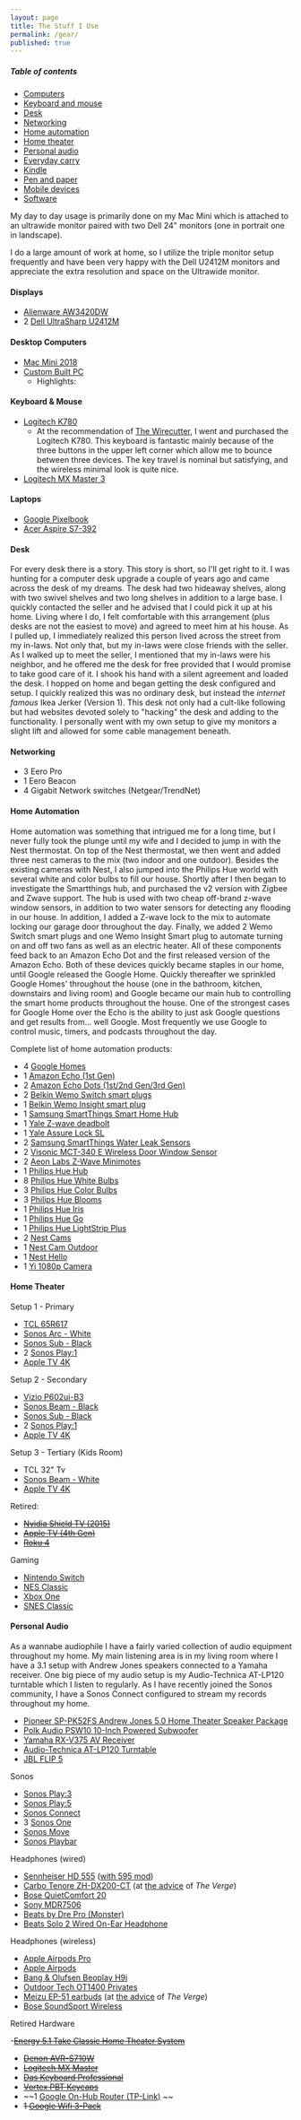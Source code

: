```yaml
---
layout: page
title: The Stuff I Use
permalink: /gear/
published: true
---
```

  <div class="toc">
    <h5>Table of contents</h5>
    <ul>
      <li><a href="#computers">Computers</a></li>
      <li><a href="#keyboard-mouse">Keyboard and mouse</a></li>
      <li><a href="#desk">Desk</a></li>
      <li><a href="#networking">Networking</a></li>
      <li><a href="#homeauto">Home automation</a></li>
      <li><a href="#tv">Home theater</a></li>
      <li><a href="#personalaudio">Personal audio</a></li>
      <li><a href="#edc">Everyday carry</a></li>
      <li><a href="#kindle">Kindle</a></li>
      <li><a href="#paper">Pen and paper</a></li>
      <li><a href="#mobile">Mobile devices</a></li>
      <li><a href="#software">Software</a></li>
    </ul>
  </div>


My day to day usage is primarily done on my Mac Mini which is attached to an ultrawide monitor paired with two Dell 24" monitors (one in portrait one in landscape).

I do a large amount of work at home, so I utilize the triple monitor setup frequently and have been very happy with the Dell U2412M monitors and appreciate the extra resolution and space on the Ultrawide monitor.

#### Displays
- [Alienware AW3420DW](https://www.dell.com/en-us/shop/new-alienware-34-curved-gaming-monitor-aw3420dw/apd/210-atzq/monitors-monitor-accessories)
- 2 [Dell UltraSharp U2412M](https://www.amazon.com/Dell-UltraSharp-24-Inch-LED-Lit-Monitor/dp/B005JN9310/ref=sr_1_1?s=electronics&ie=UTF8&qid=1508988397&sr=1-1&keywords=Dell+u2412M)

#### Desktop Computers
- [Mac Mini 2018](https://www.apple.com/mac-mini/)
- [Custom Built PC](https://pcpartpicker.com/user/chunsanger/saved/#view=YbCwrH)
  - Highlights:

#### Keyboard & Mouse
- [Logitech K780](https://www.amazon.com/Logitech-Multi-Device-Wireless-Keyboard-Computer/dp/B01LZTBKBG)
  -  At the recommendation of [The Wirecutter](https://thewirecutter.com/reviews/the-best-bluetooth-keyboard/), I went and purchased the Logitech K780. This keyboard is fantastic mainly because of the three buttons in the upper left corner which allow me to bounce between three devices. The key travel is nominal but satisfying, and the wireless minimal look is quite nice.
- [Logitech MX Master 3](https://www.logitech.com/en-us/product/mx-master-3)

#### Laptops
- [Google Pixelbook](https://store.google.com/us/product/google_pixelbook)
- [Acer Aspire S7-392](https://www.amazon.com/Acer-S7-392-9890-13-3-Inch-Touchscreen-Ultrabook/dp/B00D4AX780)

#### Desk  

For every desk there is a story. This story is short, so I'll get right to it. I was hunting for a computer desk upgrade a couple of years ago and came across the desk of my dreams. The desk had two hideaway shelves, along with two swivel shelves and two long shelves in addition to a large base. I quickly contacted the seller and he advised that I could pick it up at his home. Living where I do, I felt comfortable with this arrangement (plus desks are not the easiest to move) and agreed to meet him at his house. As I pulled up, I immediately realized this person lived across the street from my in-laws. Not only that, but my in-laws were close friends with the seller. As I walked up to meet the seller, I mentioned that my in-laws were his neighbor, and he offered me the desk for free provided that I would promise to take good care of it. I shook his hand with a silent agreement and loaded the desk. I hopped on home and began getting the desk configured and setup. I quickly realized this was no ordinary desk, but instead the _internet famous_ Ikea Jerker (Version 1). This desk not only had a cult-like following but had websites devoted solely to "hacking" the desk and adding to the functionality. I personally went with my own setup to give my monitors a slight lift and allowed for some cable management beneath.

#### Networking  
- 3 Eero Pro
- 1 Eero Beacon
- 4 Gigabit Network switches (Netgear/TrendNet)

<h4 id="homeauto">Home Automation</h4>
Home automation was something that intrigued me for a long time, but I never fully took the plunge until my wife and I decided to jump in with the Nest thermostat. On top of the Nest thermostat, we then went and added three nest cameras to the mix (two indoor and one outdoor). Besides the existing cameras with Nest, I also jumped into the Philips Hue world with several white and color bulbs to fill our house. Shortly after I then began to investigate the Smartthings hub, and purchased the v2 version with Zigbee and Zwave support. The hub is used with two cheap off-brand z-wave window sensors, in addition to two water sensors for detecting any flooding in our house. In addition, I added a Z-wave lock to the mix to automate locking our garage door throughout the day. Finally, we added 2 Wemo Switch smart plugs and one Wemo Insight Smart plug to automate turning on and off two fans as well as an electric heater.   All of these components feed back to an Amazon Echo Dot and the first released version of the Amazon Echo. Both of these devices quickly became staples in our home, until Google released the Google Home. Quickly thereafter we sprinkled Google Homes' throughout the house (one in the bathroom, kitchen, downstairs and living room) and Google became our main hub to controlling the smart home products throughout the house. One of the strongest cases for Google Home over the Echo is the ability to just ask Google questions and get results from... well Google. Most frequently we use Google to control music, timers, and podcasts throughout the day.

Complete list of home automation products:
- 4 [Google Homes](https://store.google.com/product/google_home)
- 1 [Amazon Echo (1st Gen)](https://www.amazon.com/dp/B06XCM9LJ4/ref=fs_ods_fs_ha_drhttps://www.amazon.com/dp/B06XCM9LJ4/ref=fs_ods_fs_ha_dr)
- 2 [Amazon Echo Dots (1st/2nd Gen/3rd Gen)](https://www.amazon.com/Amazon-Echo-Dot-Portable-Bluetooth-Speaker-with-Alexa-Black/dp/B01DFKC2SO/ref=sr_1_1?s=lamps-light&ie=UTF8&qid=1508986998&sr=8-1&keywords=amazon+echo+dot)
- 2 [Belkin Wemo Switch smart plugs](https://www.amazon.com/WeMo-Switch-Smart-Wi-Fi-Amazon/dp/B00BB2MMNE/ref=sr_1_fkmr0_3?s=hi&ie=UTF8&qid=1508986979&sr=1-3-fkmr0&keywords=belkin+wemo+siwthc)
- 1 [Belkin Wemo Insight smart plug](https://www.amazon.com/Insight-Enabled-Control-Appliances-Assistant/dp/B01DBXNYCS/ref=sr_1_2?s=hi&ie=UTF8&qid=1508986944&sr=1-2&keywords=Belkin+wemo+insight)
- 1 [Samsung SmartThings Smart Home Hub](https://www.amazon.com/Samsung-SmartThings-Smart-Home-Hub/dp/B010NZV0GE/ref=pd_lpo_vtph_60_bs_t_1?_encoding=UTF8&psc=1&refRID=SJC24BHX2F1EFBCM0X67)
- 1 [Yale Z-wave deadbolt](https://www.amazon.com/Yale-Electronic-Deadbolt-Motorized-Technology/dp/B005NLKUR4/ref=sr_1_4?s=hardware&ie=UTF8&qid=1508986816&sr=1-4&keywords=yale+deadbolt)
- 1 [Yale Assure Lock SL](https://www.amazon.com/dp/B07GQ8MW7Y/)  
- 2 [Samsung SmartThings Water Leak Sensors](https://www.amazon.com/Samsung-SmartThings-Water-Leak-Sensor/dp/B00MOIYIN6)
- 2 [Visonic MCT-340 E Wireless Door Window Sensor](https://www.amazon.com/dp/B06XDJ3KYC)
- 2 [Aeon Labs Z-Wave Minimotes](https://www.amazon.com/Aeon-Labs-DSA03202-v1-Minimote/dp/B00KU7ERAW/ref=sr_1_cc_1?s=aps&ie=UTF8&qid=1508988111&sr=1-1-catcorr&keywords=aeon+remote)
- 1 [Philips Hue Hub](https://www.amazon.com/Philips-Equivalent-Starter-Compatible-Assistant/dp/B014H2OZAC/ref=sr_1_4?s=hi&ie=UTF8&qid=1508987955&sr=1-4&keywords=philips+hue+hub)
- 8 [Philips Hue White Bulbs](https://www.amazon.com/gp/product/B014H2OZAC/ref=abs_brd_tag_dp?smid=ATVPDKIKX0DER)
- 3 [Philips Hue Color Bulbs](https://www.amazon.com/Philips-Generation-Equivalent-Compatible-Assistant/dp/B01M9AU8MB/ref=pd_sim_60_5?_encoding=UTF8&psc=1&refRID=XKKY5KS3MMP4EJQH4W6Z)
- 3 [Philips Hue Blooms](https://www.amazon.com/Philips-Dimmable-Compatible-HomeKit-Assistant/dp/B00I811PG6/ref=sr_1_1?s=hi&ie=UTF8&qid=1508987219&sr=1-1&keywords=Philips+hue+bloom)
- 1 [Philips Hue Iris](https://www.amazon.com/Philips-259960-Personal-Wireless-Lighting/dp/B00KOB81S8/ref=sr_1_2?s=hi&ie=UTF8&qid=1508987283&sr=1-2&keywords=hue+iris)
- 1 [Philips Hue Go](https://www.amazon.com/Philips-Portable-Dimmable-Compatible-Assistant/dp/B00UVHAC1O/ref=pd_sim_60_1?_encoding=UTF8&psc=1&refRID=RHXSQXY49F52ZT09QTED)  
- 1 [Philips Hue LightStrip Plus](https://www.amazon.com/gp/product/B014H2OXYU/ref=oh_aui_detailpage_o01_s00?ie=UTF8&psc=1)  
- 2 [Nest Cams](https://www.amazon.com/Nest-Indoor-security-camera-Amazon/dp/B00WBJGUA2/ref=sr_1_4?s=hi&ie=UTF8&qid=1508987378&sr=8-4&keywords=nest+cam)
- 1 [Nest Cam Outdoor](https://www.amazon.com/Nest-Outdoor-Security-Camera-Amazon/dp/B01I3I9L8M/ref=pd_bxgy_421_img_2?_encoding=UTF8&psc=1&refRID=HHVGTAHA627R5WCG6MKT)
- 1 [Nest Hello](https://store.google.com/us/product/nest_hello_doorbell)
- 1 [Yi 1080p Camera](https://www.amazon.com/YI-Camera-Wireless-Security-Surveillance/dp/B01CW4AR9K/ref=sr_1_4?s=lamps-light&ie=UTF8&qid=1508987427&sr=8-4&keywords=yi+camera)

<h4 id="tv">Home Theater</h4>  

Setup 1 - Primary
- [TCL 65R617](https://www.tclusa.com/products/home-theater/6-series/tcl-65-class-6-series-4k-uhd-hdr-roku-smart-tv-65r617)
- [Sonos Arc - White](https://www.sonos.com/en-us/shop/arc.html)
- [Sonos Sub - Black](https://www.sonos.com/en-us/shop/sub.html)
- 2 [Sonos Play:1](https://www.amazon.com/Sonos-Play-Compact-Wireless-Streaming/dp/B00EWCUK1Q)
- [Apple TV 4K](https://www.apple.com/shop/buy-tv/apple-tv-4k)  

Setup 2 - Secondary
- [Vizio P602ui-B3](https://www.amazon.com/VIZIO-P602ui-B3-60-Inch-Ultra-Smart/dp/B00M2FBEG0)
- [Sonos Beam - Black](https://www.sonos.com/en-us/shop/beam.html)  
- [Sonos Sub - Black](https://www.sonos.com/en-us/shop/sub.html)
- 2 [Sonos Play:1](https://www.amazon.com/Sonos-Play-Compact-Wireless-Streaming/dp/B00EWCUK1Q)
- [Apple TV 4K](https://www.apple.com/shop/buy-tv/apple-tv-4k)

Setup 3 - Tertiary (Kids Room)
- TCL 32" Tv
- [Sonos Beam - White](https://www.sonos.com/en-us/shop/beam.html)  
- [Apple TV 4K](https://www.apple.com/shop/buy-tv/apple-tv-4k)

Retired:
- ~~[Nvidia Shield TV (2015)](https://www.amazon.com/NVIDIA-SHIELD/dp/B00U33Q940/ref=sr_1_5?s=electronics&ie=UTF8&qid=1509071847&sr=1-5&keywords=nvidia+shield+tv)~~
- ~~[Apple TV (4th Gen)](https://www.apple.com/shop/buy-tv/apple-tv/apple-tv-32gb)~~
- ~~[Roku 4](https://www.amazon.com/Roku-Streaming-Headphone-Quad-Core-Processor/dp/B015YF5YIS)~~

Gaming  
- [Nintendo Switch](https://www.amazon.com/Nintendo-Switch-Gray-Joy/dp/B01LTHP2ZK/ref=sr_1_3?s=electronics&ie=UTF8&qid=1509071820&sr=1-3&keywords=nintendo+switch)
- [NES Classic](https://www.nintendo.com/nes-classic/)
- [Xbox One](https://www.amazon.com/Microsoft-Xbox-One-Special-Certified-Refurbished/dp/B01N8YOOQM/ref=sr_1_7?s=electronics&ie=UTF8&qid=1509071652&sr=1-7&keywords=xbox%2Bone&th=1)
- [SNES Classic](https://www.nintendo.com/super-nes-classic/)

<h4 id="personalaudio">Personal Audio</h4>
As a wannabe audiophile I have a fairly varied collection of audio equipment throughout my home. My main listening area is in my living room where I have a 3.1 setup with Andrew Jones speakers connected to a Yamaha receiver. One big piece of my audio setup is my Audio-Technica AT-LP120 turntable which I listen to regularly. As I have recently joined the Sonos community, I have a Sonos Connect configured to stream my records throughout my home.

- [Pioneer SP-PK52FS Andrew Jones 5.0 Home Theater Speaker Package](https://www.amazon.com/Pioneer-SP-PK52FS-Theater-Speaker-Package/dp/B00IRH0QMA?th=1)
- [Polk Audio PSW10 10-Inch Powered Subwoofer](https://www.amazon.com/Polk-10-Inch-Powered-Subwoofer-Single/dp/B0002KVQBA/ref=sr_1_3?s=electronics&ie=UTF8&qid=1509070205&sr=1-3&keywords=polk+audio+subwoofer)
- [Yamaha RX-V375 AV Receiver](https://www.amazon.com/Yamaha-RX-V375-Channel-Theater-Receiver/dp/B00B981F38/ref=sr_1_1?s=electronics&ie=UTF8&qid=1509070692&sr=1-1&keywords=yamaha+rx-v375)
- [Audio-Technica AT-LP120 Turntable](https://www.amazon.com/Audio-Technica-AT-LP120-USB-Direct-Drive-Professional-Turntable/dp/B002S1CJ2Q)
- [JBL FLIP 5](https://www.jbl.com/bluetooth-speakers/JBL+FLIP+5-.html)

Sonos
- [Sonos Play:3](https://www.amazon.com/Sonos-PLAY-Mid-Sized-Wireless-Streaming/dp/B005441AJC?th=1)  
- [Sonos Play:5](https://www.amazon.com/Sonos-PLAY-Ultimate-Wireless-Streaming/dp/B014LFINIA)  
- [Sonos Connect](https://www.amazon.com/Sonos-Wireless-Receiver-Component-Streaming/dp/B001CROHX6/ref=sr_1_1?s=amazon-devices&ie=UTF8&qid=1510114552&sr=8-1&keywords=sonos+connect)
- 3 [Sonos One](https://www.amazon.com/All-new-Sonos-One-Controlled-Speaker/dp/B074XN1LH3/ref=sr_1_3?s=electronics&ie=UTF8&qid=1510114680&sr=1-3&keywords=sonos%2Bone&th=1)
- [Sonos Move](https://www.sonos.com/en-us/shop/move.html)
- [Sonos Playbar](https://www.sonos.com/en-us/shop/playbar.html)

Headphones (wired)
- [Sennheiser HD 555](https://www.amazon.com/gp/product/B0001FTVDQ/ref=as_li_qf_sp_asin_il_tl?tag=onwinningcom-20&ie=UTF8&camp=1789&creative=9325&linkCode=as2&creativeASIN=B0001FTVDQ&linkId=8bf9954f27f1be1fbbe9f3ade13207fe) ([with 595 mod](https://www.google.com/url?sa=t&rct=j&q=&esrc=s&source=web&cd=2&cad=rja&uact=8&ved=0ahUKEwiroazx44_XAhXm54MKHbPfA68QtwIIMDAB&url=https%3A%2F%2Fwww.youtube.com%2Fwatch%3Fv%3DPvQ8PzBrHXE&usg=AOvVaw0vSNSEovgMc2OWRRfdxc4l))
- [Carbo Tenore ZH-DX200-CT](http://www.zeroaudio.jp/product_ZH-DX200-CT_01-E.html) (at [the advice](https://www.theverge.com/2016/8/29/12688698/zero-audio-carbo-tenore-best-earphones-review) of _The Verge_)
- [Bose QuietComfort 20](https://www.amazon.com/Bose-QuietComfort-Acoustic-Cancelling-headphones/dp/B0752V6ZDX/ref=sr_1_2?s=electronics&ie=UTF8&qid=1509072317&sr=1-2&keywords=Bose+QuietComfort+20+Acoustic+Noise+Cancelling+Headphones%2C+Samsung+and+Android+Devices%2C+Black)
- [Sony MDR7506](https://www.amazon.com/gp/product/B000AJIF4E/ref=oh_aui_search_detailpage?ie=UTF8&psc=1)
- [Beats by Dre Pro (Monster)](https://www.amazon.com/Beats-Pro-Wired-Over-Ear-Headphone/dp/B008CQWOYY)
- [Beats Solo 2 Wired On-Ear Headphone](https://www.amazon.com/Beats-Solo2-Wired-Ear-Headphone/dp/B00OLZCUW6/ref=pd_lpo_vtph_23_bs_t_1?_encoding=UTF8&refRID=TG0EX5DYBD8W9V1R004N&th=1)

Headphones (wireless)
- [Apple Airpods Pro](https://www.apple.com/airpods-pro/)  
- [Apple Airpods](https://www.apple.com/us/shop/goto/product/MMEF2)
- [Bang & Olufsen Beoplay H9i](https://www.bang-olufsen.com/en/headphones/beoplay-h9i)
- [Outdoor Tech OT1400 Privates](https://www.amazon.com/Outdoor-Tech-OT1400-Privates-Headphones/dp/B00EUSMQWS?th=1)
- [Meizu EP-51 earbuds](https://us.gearbest.com/sports-fitness-headphones/pp_356162.html) (at [the advice](https://www.theverge.com/2016/8/10/12421074/apple-could-and-probably-should-bundle-wireless-earbuds-with-the-next) of _The Verge_)
- [Bose SoundSport Wireless](https://www.amazon.com/Bose-SoundSport-Wireless-Headphones-Black/dp/B01L7PSJFO)

Retired Hardware  

-~~[Energy 5.1 Take Classic Home Theater System](https://www.amazon.com/Energy-Classic-Theater-System-Black/dp/B001202C44/ref=sr_1_1?s=electronics&ie=UTF8&qid=1509070868&sr=1-1&keywords=energy+5.1)~~
- ~~[Denon AVR-S710W](https://www.amazon.com/Denon-AVR-S710W-Channel-Receiver-Bluetooth/dp/B00ZIGUE8Y/ref=sr_1_1?s=electronics&ie=UTF8&qid=1509071512&sr=1-1&keywords=denon+avrs710w)~~
- ~~[Logitech MX Master](https://www.amazon.com/Logitech-Master-Wireless-Mouse-High-precision/dp/B00TZR3WRM/ref=sr_1_4?s=electronics&ie=UTF8&qid=1508988435&sr=1-4&keywords=logitech+Master)~~
- ~~[Das Keyboard Professional](https://www.daskeyboard.com/model-s-professional/)~~
- ~~[Vortex PBT Keycaps](https://www.massdrop.com/buy/vortex-pbt-keycaps)~~
-  ~~1 [Google On-Hub Router (TP-Link)](https://www.amazon.com/Google-WiFi-Router-OnHub-AC1900/dp/B013ALA9LA) ~~
- ~~1 [Google Wifi 3-Pack](https://store.google.com/config/google_wifi)~~
